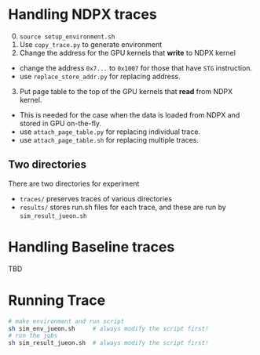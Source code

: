 # Handling NDPX traces
0. `source setup_environment.sh`
1. Use `copy_trace.py` to generate environment
2. Change the address for the GPU kernels that **write** to NDPX kernel
  * change the address `0x7...` to `0x1007` for those that have `STG` instruction.
  * use `replace_store_addr.py` for replacing address.
3. Put page table to the top of the GPU kernels that **read** from NDPX kernel.
  * This is needed for the case when the data is loaded from NDPX and stored in GPU on-the-fly.
  * use `attach_page_table.py` for replacing individual trace.
  * use `attach_page_table.sh` for replacing multiple traces.
<!-- 4. You need to generate GPU_1, GPU_2, ... for cases that uses multi-gpu configuration. In that case, use `copy_gpu_folder.py` to copy scheduled `GPU_0` to `GPU_1`, `GPU_2`, ...
  * For specific trace, use `copy_specific_gpu_folder.py`. -->
## Two directories
There are two directories for experiment
 * `traces/` preserves traces of various directories
 * `results/` stores run.sh files for each trace, and these are run by `sim_result_jueon.sh`

# Handling Baseline traces
TBD

# Running Trace
``` bash
# make environment and run script
sh sim_env_jueon.sh     # always modify the script first!
# run the jobs
sh sim_result_jueon.sh  # always modify the script first!
```

